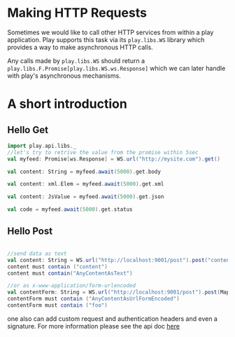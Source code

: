 # Making HTTP Requests

Sometimes we would like to call other HTTP services from within a play application. Play supports this task via its ```play.libs.WS``` library which provides a way to make asynchronous HTTP calls. 

Any calls made by ```play.libs.WS``` should return a ``` play.libs.F.Promise[play.libs.WS.ws.Response]``` which we can later handle with play's asynchronous mechanisms.

# A short introduction

## Hello Get
```scala
import play.api.libs._
//let's try to retrive the value from the promise within 5sec
val myfeed: Promise[ws.Response] = WS.url("http://mysite.com").get()

val content: String = myfeed.await(5000).get.body

val content: xml.Elem = myfeed.await(5000).get.xml

val content: JsValue = myfeed.await(5000).get.json

val code = myfeed.await(5000).get.status
```

## Hello Post
```scala

//send data as text
val content: String = WS.url("http://localhost:9001/post").post("content").await(5000).get.body
content must contain ("content")
content must contain("AnyContentAsText")

//or as x-www-application/form-urlencoded
val contentForm: String = WS.url("http://localhost:9001/post").post(Map("param1"->Seq("foo"))).await(5000).get.body
contentForm must contain ("AnyContentAsUrlFormEncoded")
contentForm must contain ("foo")
```

one also can add custom request and authentication headers and even a signature. For more information please see the api doc [here](https://github.com/playframework/Play20/blob/master/framework/src/play/src/main/scala/play/api/libs/WS.scala)
